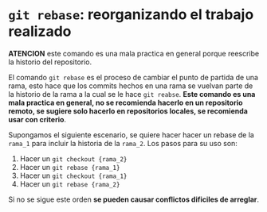 # `git rebase`: reorganizando el trabajo realizado

__ATENCION__ este comando es una mala practica en general porque reescribe la historio del repositorio.

El comando `git rebase` es el proceso de cambiar el punto de partida de una rama, esto hace que los commits hechos en una rama se vuelvan parte de la historio de la rama a la cual se le hace `git reabse`. __Este comando es una mala practica en general, no se recomienda hacerlo en un repositorio remoto, se sugiere solo hacerlo en repositorios locales, se recomienda usar con criterio__.

Supongamos el siguiente escenario, se quiere hacer hacer un rebase de la `rama_1` para incluir la historia de la `rama_2`. Los pasos para su uso son:

1. Hacer un `git checkout {rama_2}`
2. Hacer un `git rebase {rama_1}`
3. Hacer un `git checkout {rama_1}`
4. Hacer un `git rebase {rama_2}`

Si no se sigue este orden __se pueden causar conflictos dificiles de arreglar__.